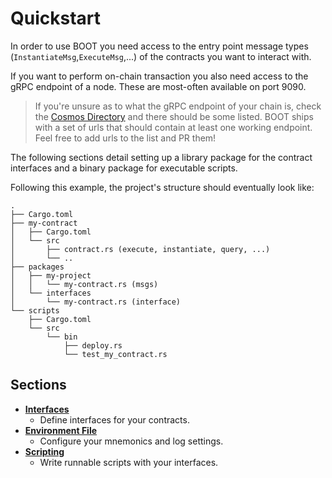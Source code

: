 # Quickstart

In order to use BOOT you need access to the entry point message types (`InstantiateMsg`,`ExecuteMsg`,...) of the contracts you want to interact with.

If you want to perform on-chain transaction you also need access to the gRPC endpoint of a node. These are most-often available on port 9090.

> If you're unsure as to what the gRPC endpoint of your chain is, check the [Cosmos Directory](https://cosmos.directory) and there should be some listed. BOOT ships with a set of urls that should contain at least one working endpoint. Feel free to add urls to the list and PR them!

The following sections detail setting up a library package for the contract interfaces and a binary package for executable scripts.

Following this example, the project's structure should eventually look like:

```path
.
├── Cargo.toml
├── my-contract
│   ├── Cargo.toml
│   └── src
│       ├── contract.rs (execute, instantiate, query, ...)
│       └── ..
├── packages
│   ├── my-project
│   │   └── my-contract.rs (msgs)
│   └── interfaces
│       └── my-contract.rs (interface)
└── scripts
    ├── Cargo.toml
    └── src
        └── bin
            ├── deploy.rs
            └── test_my_contract.rs
```

## Sections

- **[Interfaces](./interfaces.md)**
  - Define interfaces for your contracts.
- **[Environment File](./env-variable.md)**
  - Configure your mnemonics and log settings.
- **[Scripting](./scripting.md)**
  - Write runnable scripts with your interfaces.
